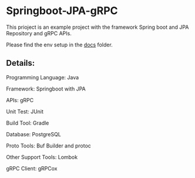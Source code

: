 # Springboot-JPA-gRPC
This prioject is an example project with the framework Spring boot  and JPA Repository and gRPC APIs.

Please find the env setup in the [docs](https://github.com/kvyas248/SpringbootJPAGRPC/tree/gradle/docs/envsetup.md) folder.

## Details:
Programming Language: Java

Framework: Springboot with JPA

APIs: gRPC

Unit Test: JUnit

Build Tool: Gradle

Database: PostgreSQL

Proto Tools: Buf Builder and protoc

Other Support Tools: Lombok

gRPC Client: gRPCox






